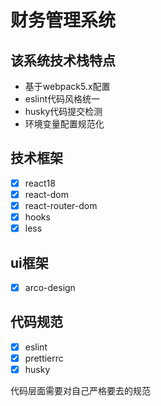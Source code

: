 # 财务管理系统

## 该系统技术栈特点
- 基于webpack5.x配置
- eslint代码风格统一
- husky代码提交检测
- 环境变量配置规范化

## 技术框架
- [x] react18
- [x] react-dom
- [x] react-router-dom
- [x] hooks
- [x] less

## ui框架
- [x] arco-design

## 代码规范
- [x] eslint
- [x] prettierrc
- [x] husky

代码层面需要对自己严格要去的规范
